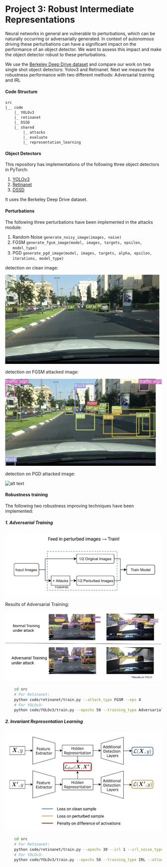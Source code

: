 # Project 3: Robust Intermediate Representations

Neural networks in general are vulnerable to perturbations, which can be naturally occurring or adversarially generated. In context of autonomous driving these perturbations can have a significant impact on the performance of an object detector. We want to assess this impact and make the object detector robust to these perturbations.

We use the [Berkeley Deep Drive dataset](https://bdd-data.berkeley.edu/) and compare our work on two single shot object detectors: Yolov3 and Retinanet. Next we measure the robustness performance with two different methods: Adversarial training and IRL

#### Code Structure
```
src
|__ code
    |_ YOLOv3
    |_ retinanet
    |_ DSSD
    |_ shared
        |_ attacks
        |_ evaluate
        |_ representation_learning
```

#### Object Detectors

This repository has implementations of the following three object detectors in PyTorch:

1. [YOLOv3](https://arxiv.org/abs/1804.02767)
2. [Retinanet](https://arxiv.org/abs/1708.02002)
3. [DSSD](https://arxiv.org/abs/1701.06659)

It uses the Berkeley Deep Drive dataset.

#### Perturbations

The following three perturbations have been implemented in the attacks module:
1. Random Noise  ```generate_noisy_image(images, noise)```
2. FGSM  ```generate_fgsm_image(model, images, targets, epsilon, model_type)```
3. PGD  ```generate_pgd_image(model, images, targets, alpha, epsilon, iterations, model_type)```

detection on clean image:

![alt text](imgs/clean_bbx.jpg "detection on clean image")

detection on FGSM attacked image:

![alt text](imgs/FGSM_bbx.jpg "detection on FGSM attacked image")

detection on PGD attacked image:

![alt text](imgs/PGD_bbx.jpg "detection on PGD attacked image")
#### Robustness training

The following two robustness improving techniques have been implemented: 
##### 1. Adversarial Training

![alt text](imgs/AdversarialTraining.jpg "Adversarial Training")

Results of Adversarial Training:

![alt text](imgs/adversarialTraining_results.jpg "Adversarial Training Results")

```sh
    cd src
    # For Retinanet:
    python code/retinanet/train.py --attack_type FGSM --eps 4
    # For YOLOv3:
    python code/YOLOv3/train.py --epochs 50 --training_type Adversarial --attack_type FGSM -- eps 2 
```
##### 2. Invariant Representation Learning

![alt text](imgs/IRL.jpg "IRL")
```sh
    cd src
    # For Retinanet:
    python code/retinanet/train.py --epochs 30 --irl 1 --irl_noise_type random_noise --irl_alpha 0.8 --irl_beta 0.2 --irl_gamma 0.1 --irl_loss_type 8 --eps 16
    # For YOLOv3:
    python code/YOLOv3/train.py --epochs 50 --training_type IRL --attack_type FGSM --eps 2 --irl_loss_type 6 --irl_alpha 0.5 --irl_beta 0.5 --irl_gamma 1.0
```

